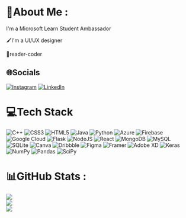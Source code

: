 # 💫About Me :
I'm a Microsoft Learn Student Ambassador    

🖌️I'm a UI/UX designer

📖reader-coder


## 🌐Socials
[![Instagram](https://img.shields.io/badge/Instagram-%23E4405F.svg?logo=Instagram&logoColor=white)](https://instagram.com/of.sanyukta) [![LinkedIn](https://img.shields.io/badge/LinkedIn-%230077B5.svg?logo=linkedin&logoColor=white)](https://linkedin.com/in/sanyukta-kamble-a158711a6) 

# 💻Tech Stack
![C++](https://img.shields.io/badge/c++-%2300599C.svg?style=for-the-badge&logo=c%2B%2B&logoColor=white) ![CSS3](https://img.shields.io/badge/css3-%231572B6.svg?style=for-the-badge&logo=css3&logoColor=white) ![HTML5](https://img.shields.io/badge/html5-%23E34F26.svg?style=for-the-badge&logo=html5&logoColor=white) ![Java](https://img.shields.io/badge/java-%23ED8B00.svg?style=for-the-badge&logo=java&logoColor=white) ![Python](https://img.shields.io/badge/python-3670A0?style=for-the-badge&logo=python&logoColor=ffdd54) ![Azure](https://img.shields.io/badge/azure-%230072C6.svg?style=for-the-badge&logo=azure-devops&logoColor=white) ![Firebase](https://img.shields.io/badge/firebase-%23039BE5.svg?style=for-the-badge&logo=firebase) ![Google Cloud](https://img.shields.io/badge/Google%20Cloud-%234285F4.svg?style=for-the-badge&logo=google-cloud&logoColor=white) ![Flask](https://img.shields.io/badge/flask-%23000.svg?style=for-the-badge&logo=flask&logoColor=white) ![NodeJS](https://img.shields.io/badge/node.js-6DA55F?style=for-the-badge&logo=node.js&logoColor=white) ![React](https://img.shields.io/badge/react-%2320232a.svg?style=for-the-badge&logo=react&logoColor=%2361DAFB) ![MongoDB](https://img.shields.io/badge/MongoDB-%234ea94b.svg?style=for-the-badge&logo=mongodb&logoColor=white) ![MySQL](https://img.shields.io/badge/mysql-%2300f.svg?style=for-the-badge&logo=mysql&logoColor=white) ![SQLite](https://img.shields.io/badge/sqlite-%2307405e.svg?style=for-the-badge&logo=sqlite&logoColor=white) ![Canva](https://img.shields.io/badge/Canva-%2300C4CC.svg?style=for-the-badge&logo=Canva&logoColor=white) ![Dribbble](https://img.shields.io/badge/Dribbble-EA4C89?style=for-the-badge&logo=dribbble&logoColor=white) 	![Figma](https://img.shields.io/badge/figma-%23F24E1E.svg?style=for-the-badge&logo=figma&logoColor=white) ![Framer](https://img.shields.io/badge/Framer-black?style=for-the-badge&logo=framer&logoColor=blue) ![Adobe XD](https://img.shields.io/badge/Adobe%20XD-470137?style=for-the-badge&logo=Adobe%20XD&logoColor=#FF61F6) ![Keras](https://img.shields.io/badge/Keras-%23D00000.svg?style=for-the-badge&logo=Keras&logoColor=white) ![NumPy](https://img.shields.io/badge/numpy-%23013243.svg?style=for-the-badge&logo=numpy&logoColor=white) ![Pandas](https://img.shields.io/badge/pandas-%23150458.svg?style=for-the-badge&logo=pandas&logoColor=white) ![SciPy](https://img.shields.io/badge/SciPy-%230C55A5.svg?style=for-the-badge&logo=scipy&logoColor=%white)
# 📊GitHub Stats :
![](https://github-readme-stats.vercel.app/api?username=sanyukta111&theme=radical&hide_border=false&include_all_commits=true&count_private=false)<br/>
![](https://github-readme-streak-stats.herokuapp.com/?user=sanyukta111&theme=radical&hide_border=false)<br/>
![](https://github-readme-stats.vercel.app/api/top-langs/?username=sanyukta111&theme=radical&hide_border=false&include_all_commits=true&count_private=false&layout=compact)


<!-- 
# Hi, I'm Sanyukta! 👋


## 🚀 About Me
😎I'm a Microsoft Learn Student Ambassador &ensp; &ensp;<img src="0001-removebg-preview.png" width="80" alt="Microsoft Learn Student Ambassador logo"/> 

🖌️I'm a UI/UX designer       

📖reader-coder



## 🛠 Skills
🤯Programming languages: C++, Java, Python

🌐Web dev: HTML, CSS, JS, Javascript, PHP

💼Database: MySQL, Firebase

🖼️UI softwares: Figma, Adobe XD, Framer

📱Android developer                            

## 🔗 Links
[![linkedin](https://img.shields.io/badge/linkedin-0A66C2?style=for-the-badge&logo=linkedin&logoColor=white)](https://www.linkedin.com/in/sanyukta-kamble-a158711a6)

[![Top Langs](https://github-readme-stats.vercel.app/api/top-langs/?username=sanyukta111&layout=compact)](https://github.com/sanyukta111/github-readme-stats)

![sanyukta's GitHub stats](https://github-readme-stats.vercel.app/api?username=sanyukta111&show_icons=true&theme=radical) -->


